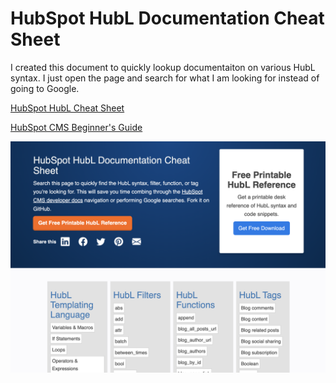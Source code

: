 # HubSpot HubL Documentation Cheat Sheet
I created this document to quickly lookup documentaiton on various HubL syntax. I just open the page and search for what I am looking for instead of going to Google.

[HubSpot HubL Cheat Sheet](https://bootstrapcreative.com/resources/hubspot-hubl-docs-cheat-sheet/)

[HubSpot CMS Beginner's Guide](https://bootstrapcreative.com/resources/a-beginners-guide-to-hubspot-cms/)

[<img src="https://raw.githubusercontent.com/JacobLett/HubSpot-HubL-Cheat-Sheet/main/hubspot%20hubl%20cheat%20sheet%20reference.png">](https://bootstrapcreative.com/resources/hubspot-hubl-docs-cheat-sheet/)

